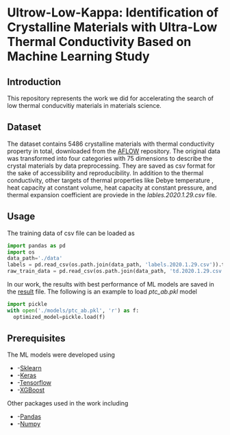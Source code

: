 # Ultrow-Low-Kappa: Identification of Crystalline Materials with Ultra-Low Thermal Conductivity Based on Machine Learning Study

## Introduction
This repository represents the work we did for accelerating the search of low thermal conducvitiy materials in materials science.


## Dataset
The dataset contains 5486 crystalline materials with thermal conductivity property in total, downloaded from the [AFLOW](http://www.aflowlib.org/) repository. 
The original data was transformed into four categories with 75 dimensions to describe the crystal materials by data preprocessing. They are saved as csv format for 
the sake of accessibility and reproducibility. In addition to the thermal conductivity, other targets of thermal properties like Debye temperature
, heat capacity at constant volume, heat capacity at constant pressure, and thermal expansion coefficient are proviede in the *lables.2020.1.29.csv* file.

## Usage
The training data of csv file can be loaded as 
```python
import pandas as pd
import os
data_path='./data'
labels = pd.read_csv(os.path.join(data_path, 'labels.2020.1.29.csv')).to_numpy()
raw_train_data = pd.read_csv(os.path.join(data_path, 'td.2020.1.29.csv')).to_numpy()
 ```
In our work, the results with best performance of ML models are saved in the [result](https://github.com/xinming365/Ultrow-Low-Kappa/tree/master/result) file. The following is an example to load *ptc_ab.pkl* model
```python
import pickle
with open('./models/ptc_ab.pkl', 'r') as f:
  optimized_model=pickle.load(f)
```

## Prerequisites
The ML models were developed using
* -[Sklearn](https://scikit-learn.org/stable/)
* -[Keras](https://keras.io/) 
* -[Tensorflow](http://www.tensorflow.org/)
* -[XGBoost](https://xgboost.readthedocs.io/en/latest/) 

Other packages used in the work including
* -[Pandas](https://pandas.pydata.org/)
* -[Numpy](https://numpy.org/)
